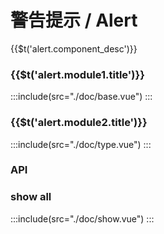 # 警告提示 / Alert

<span>{{$t('alert.component_desc')}}</span>

### {{$t('alert.module1.title')}}

:::include(src="./doc/base.vue")
:::

### {{$t('alert.module2.title')}}

:::include(src="./doc/type.vue")
:::

### API

<api-doc name="Alert" :doc="require('./api.json')"></api-doc>

### show all

:::include(src="./doc/show.vue")
:::
